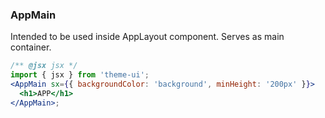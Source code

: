 ### AppMain

Intended to be used inside AppLayout component. Serves as main container.

```jsx
/** @jsx jsx */
import { jsx } from 'theme-ui';
<AppMain sx={{ backgroundColor: 'background', minHeight: '200px' }}>
  <h1>APP</h1>
</AppMain>;
```
